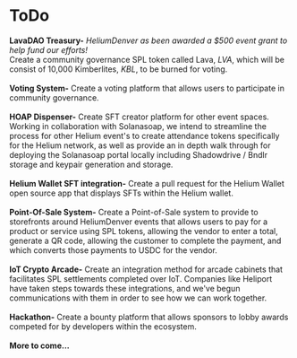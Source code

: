 # ToDo

<b>LavaDAO Treasury-</b><i> HeliumDenver as been awarded a $500 event grant to help fund our efforts!</i><br>Create a community governance SPL token called Lava, <i>LVA</i>, which will be consist of 10,000 Kimberlites, <i>KBL</i>, to be burned for voting. 
<br><br>
<b>Voting System-</b> Create a voting platform that allows users to participate in community governance.
<br><br>
<b>HOAP Dispenser-</b> Create SFT creator platform for other event spaces. Working in collaboration with Solanasoap, we intend to streamline the process for other Helium event's to create attendance tokens specifically for the Helium network, as well as provide an in depth walk through for deploying the Solanasoap portal locally including Shadowdrive / Bndlr storage and keypair generation and storage.
<br><br>
<b>Helium Wallet SFT integration-</b> Create a pull request for the Helium Wallet open source app that displays SFTs within the Helium wallet.
<br><br>
<b>Point-Of-Sale System-</b> Create a Point-of-Sale system to provide to storefronts around HeliumDenver events that allows users to pay for a product or service using SPL tokens, allowing the vendor to enter a total, generate a QR code, allowing the customer to complete the payment, and which converts those payments to USDC for the vendor. 
<br><br>
<b>IoT Crypto Arcade-</b> Create an integration method for arcade cabinets that facilitates SPL settlements completed over IoT. Companies like Heliport have taken steps towards these integrations, and we've begun communications with them in order to see how we can work together.  
<br>
<b>Hackathon-</b> Create a bounty platform that allows sponsors to lobby awards competed for by developers within the ecosystem.
<br><br>
<b>More to come...</b>
